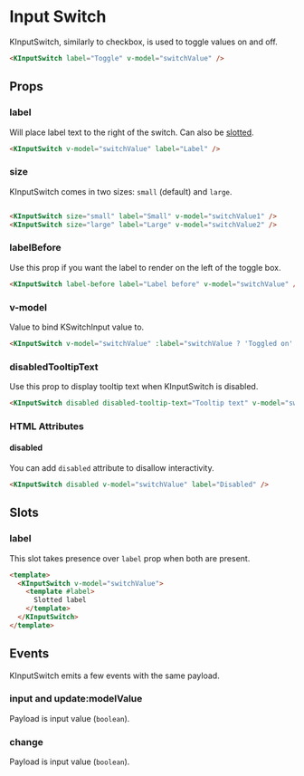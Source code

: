 # Input Switch

KInputSwitch, similarly to checkbox, is used to toggle values on and off.

<KInputSwitch label="Toggle" v-model="vModel0" />

```html
<KInputSwitch label="Toggle" v-model="switchValue" />
```

## Props

### label

Will place label text to the right of the switch. Can also be [slotted](#slots).

<KInputSwitch v-model="vModel3" label="Label" />

```html
<KInputSwitch v-model="switchValue" label="Label" />
```

### size

KInputSwitch comes in two sizes: `small` (default) and `large`.

<div class="vertical-spacing">
  <KInputSwitch size="small" label="Small" v-model="vModel1" />
  <KInputSwitch size="large" label="Large" v-model="vModel2" />
</div>

```html
<KInputSwitch size="small" label="Small" v-model="switchValue1" />
<KInputSwitch size="large" label="Large" v-model="switchValue2" />
```

### labelBefore

Use this prop if you want the label to render on the left of the toggle box.

<KInputSwitch label-before label="Label before" v-model="vModel4" />

```html
<KInputSwitch label-before label="Label before" v-model="switchValue" />
```

### v-model

Value to bind KSwitchInput value to.

<KInputSwitch v-model="vModel5" :label="vModel5 ? 'Toggled on' : 'Toggled off'" />

```html
<KInputSwitch v-model="switchValue" :label="switchValue ? 'Toggled on' : 'Toggled off'" />
```

### disabledTooltipText

Use this prop to display tooltip text when KInputSwitch is disabled.

<KInputSwitch disabled disabled-tooltip-text="Tooltip text" v-model="vModel6" />

```html
<KInputSwitch disabled disabled-tooltip-text="Tooltip text" v-model="switchValue" />
```

### HTML Attributes

#### disabled

You can add `disabled` attribute to disallow interactivity.

<KInputSwitch disabled v-model="vModel7" label="Disabled" />

```html
<KInputSwitch disabled v-model="switchValue" label="Disabled" />
```

## Slots

### label

This slot takes presence over `label` prop when both are present.

<KInputSwitch v-model="vModel8">
  <template #label>
    Slotted label
  </template>
</KInputSwitch>

```html
<template>
  <KInputSwitch v-model="switchValue">
    <template #label>
      Slotted label
    </template>
  </KInputSwitch>
</template>
```

## Events

KInputSwitch emits a few events with the same payload.

### input and update:modelValue

Payload is input value (`boolean`).

### change

Payload is input value (`boolean`).

<script setup lang="ts">
import { ref } from 'vue'

const vModel0 = ref<boolean>(true)
const vModel1 = ref<boolean>(false)
const vModel2 = ref<boolean>(false)
const vModel3 = ref<boolean>(false)
const vModel4 = ref<boolean>(false)
const vModel5 = ref<boolean>(false)
const vModel6 = ref<boolean>(false)
const vModel7 = ref<boolean>(false)
const vModel8 = ref<boolean>(false)
</script>

<style lang="scss" scoped>
.vertical-spacing {
  display: flex;
  flex-direction: column;
  gap: $kui-space-40;
}
</style>
